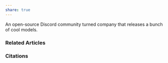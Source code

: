 ```yaml
---
share: true
---
```


An open-source Discord community turned company that releases a bunch of cool models.

### Related Articles

### Citations
